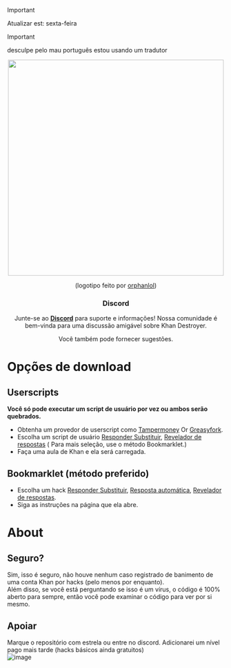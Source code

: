 > [!IMPORTANT]
> Atualizar est: sexta-feira

> [!IMPORTANT]
> desculpe pelo mau português estou usando um tradutor

<div align="center">
  <img src="https://github.com/ilytobias/Khan-Destroyer/assets/165577429/fcd7fa24-a62c-46c8-bc02-78463bd4c64a" width="500" height="500"></img>

  (logotipo feito por [orphanlol](https://github.com/orphanlol))

  ### Discord

  Junte-se ao **[Discord](https://discord.gg/pujbPqMyPF)** para suporte e informações! Nossa comunidade é bem-vinda para uma discussão amigável sobre Khan Destroyer.

  Você também pode fornecer sugestões.
</div>

# Opções de download
## Userscripts
**Você só pode executar um script de usuário por vez ou ambos serão quebrados.**
<br>

* Obtenha um provedor de userscript como [Tampermoney](https://chromewebstore.google.com/detail/tampermonkey/dhdgffkkebhmkfjojejmpbldmpobfkfo) Or [Greasyfork](https://addons.mozilla.org/en-US/firefox/addon/greasemonkey/).
* Escolha um script de usuário [Responder Substituir](https://github.com/ilytobias/Khan-Destroyer/raw/main/cheats/overwrite.user.js), [Revelador de respostas](https://github.com/ilytobias/Khan-Destroyer/raw/main/cheats/revealer.user.js) (
Para mais seleção, use o método Bookmarklet.)
* Faça uma aula de Khan e ela será carregada.
  
## Bookmarklet (método preferido)

* Escolha um hack [Responder Substituir](https://github.com/ilytobias/Khan-Destroyer/blob/main/portuguese/truques/resposta_substituir.md), [Resposta automática](https://github.com/ilytobias/Khan-Destroyer/blob/main/cheats/auto_answer.md), [Revelador de respostas](https://github.com/ilytobias/Khan-Destroyer/blob/main/cheats/show_answers.md).
* Siga as instruções na página que ela abre. 

# About

## Seguro?
Sim, isso é seguro, não houve nenhum caso registrado de banimento de uma conta Khan por hacks (pelo menos por enquanto). <br>
Além disso, se você está perguntando se isso é um vírus, o código é 100% aberto para sempre, então você pode examinar o código para ver por si mesmo. <br>

## Apoiar
Marque o repositório com estrela ou entre no discord. Adicionarei um nível pago mais tarde (hacks básicos ainda gratuitos)
<br>
![image](https://github.com/ilytobias/Khan-Destroyer/assets/165577429/673061fc-c131-423b-a81b-daf862b96493)

